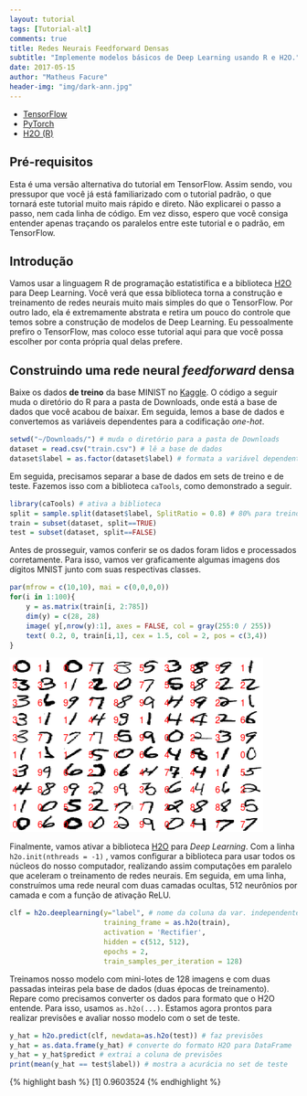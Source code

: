 ```yaml
---
layout: tutorial
tags: [Tutorial-alt]
comments: true
title: Redes Neurais Feedforward Densas
subtitle: "Implemente modelos básicos de Deep Learning usando R e H2O."
date: 2017-05-15
author: "Matheus Facure"
header-img: "img/dark-ann.jpg"
---
```


<div class="row">
<ul class="nav nav-tabs navbar-right">
    <li><a href="/2017/05/15/deep-ff-ann/">TensorFlow</a></li>
    <li><a href="/2017/05/15/deep-ff-ann-pytorch/">PyTorch</a></li>
    <li class="active"><a href="#">H2O (R)</a></li>
</ul>
</div>

## Pré-requisitos

Esta é uma versão alternativa do tutorial em TensorFlow. Assim sendo, vou pressupor que você já está familiarizado com o tutorial padrão, o que tornará este tutorial muito mais rápido e direto. Não explicarei o passo a passo, nem cada linha de código. Em vez disso, espero que você consiga entender apenas traçando os paralelos entre este tutorial e o padrão, em TensorFlow.

## Introdução 

Vamos usar a linguagem R de programação estatistifica e a biblioteca [H2O](https://www.h2o.ai/) para Deep Learning. Você verá que essa biblioteca torna a construção e treinamento de redes neurais muito mais simples do que o TensorFlow. Por outro lado, ela é extremamente abstrata e retira um pouco do controle que temos sobre a construção de modelos de Deep Learning. Eu pessoalmente prefiro o TensorFlow, mas coloco esse tutorial aqui para que você possa escolher por conta própria qual delas prefere.

## Construindo uma rede neural *feedforward* densa

Baixe os dados **de treino** da base MINIST no [Kaggle](https://www.kaggle.com/shuvayan/deep-learning-using-h2o-in-r/data). O código a seguir muda o diretório do R para a pasta de Downloads, onde está a base de dados que você acabou de baixar. Em seguida, lemos a base de dados e convertemos as variáveis dependentes para a codificação *one-hot*. 

```r
setwd("~/Downloads/") # muda o diretório para a pasta de Downloads  
dataset = read.csv("train.csv") # lê a base de dados
dataset$label = as.factor(dataset$label) # formata a variável dependente
```

Em seguida, precisamos separar a base de dados em sets de treino e de teste. Fazemos isso com a biblioteca `caTools`, como demonstrado a seguir.

```r
library(caTools) # ativa a biblioteca
split = sample.split(dataset$label, SplitRatio = 0.8) # 80% para treino
train = subset(dataset, split==TRUE)
test = subset(dataset, split==FALSE)
```

Antes de prosseguir, vamos conferir se os dados foram lidos e processados corretamente. Para isso, vamos ver graficamente algumas imagens dos dígitos MNIST junto com suas respectivas classes.

```r
par(mfrow = c(10,10), mai = c(0,0,0,0))
for(i in 1:100){
    y = as.matrix(train[i, 2:785])
    dim(y) = c(28, 28)
    image( y[,nrow(y):1], axes = FALSE, col = gray(255:0 / 255))
    text( 0.2, 0, train[i,1], cex = 1.5, col = 2, pos = c(3,4))
}
```

<img class="img-responsive center-block thumbnail" src="/img/tutorial/mnist-h2o.png" alt="mnist-digits" />

Finalmente, vamos ativar a biblioteca [H2O](https://www.h2o.ai/) para *Deep Learning*. Com a linha `h2o.init(nthreads = -1)` , vamos configurar a biblioteca para usar todos os núcleos do nosso computador, realizando assim computações em paralelo que aceleram o treinamento de redes neurais. 
Em seguida, em uma linha, construímos uma rede neural com duas camadas ocultas, 512 neurônios por camada e com a função de ativação ReLU.

```r
clf = h2o.deeplearning(y="label", # nome da coluna da var. independente
                       training_frame = as.h2o(train), 
                       activation = 'Rectifier',
                       hidden = c(512, 512),
                       epochs = 2,
                       train_samples_per_iteration = 128)
```
 
Treinamos nosso modelo com mini-lotes de 128 imagens e com duas passadas inteiras pela base de dados (duas épocas de treinamento). Repare como precisamos converter os dados para formato que o H2O entende. Para isso, usamos `as.h2o(...)`. 
Estamos agora prontos para realizar previsões e avaliar nosso modelo com o set de teste.

```r
y_hat = h2o.predict(clf, newdata=as.h2o(test)) # faz previsões   
y_hat = as.data.frame(y_hat) # converte do formato H2O para DataFrame
y_hat = y_hat$predict # extrai a coluna de previsões
print(mean(y_hat == test$label)) # mostra a acurácia no set de teste
```
{% highlight bash %}
[1] 0.9603524
{% endhighlight %}
